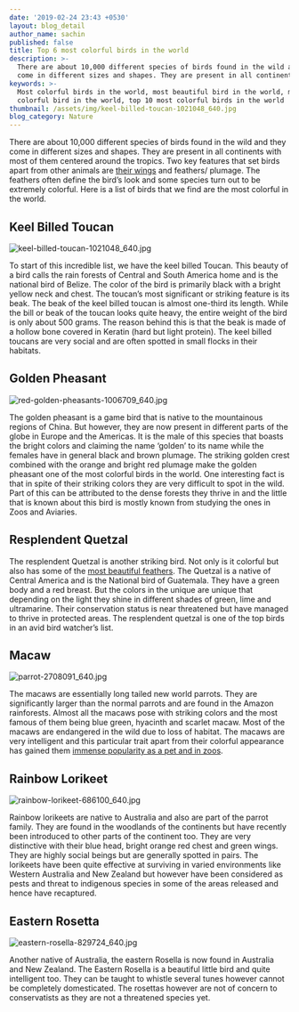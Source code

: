 ```yaml
---
date: '2019-02-24 23:43 +0530'
layout: blog_detail
author_name: sachin
published: false
title: Top 6 most colorful birds in the world
description: >-
  There are about 10,000 different species of birds found in the wild and they
  come in different sizes and shapes. They are present in all continents with...
keywords: >-
  Most colorful birds in the world, most beautiful bird in the world, most
  colorful bird in the world, top 10 most colorful birds in the world
thumbnail: /assets/img/keel-billed-toucan-1021048_640.jpg
blog_category: Nature
---
```

There are about 10,000 different species of birds found in the wild and they come in different sizes and shapes. They are present in all continents with most of them centered around the tropics. Two key features that set birds apart from other animals are [their wings](https://www.toknowisgood.com/2019/02/21/top-5-birds-with-the-longest-wingspan.html) and feathers/ plumage. The feathers often define the bird’s look and some species turn out to be extremely colorful. Here is a list of birds that we find are the most colorful in the world.

## Keel Billed Toucan
![keel-billed-toucan-1021048_640.jpg]({{site.baseurl}}/assets/img/keel-billed-toucan-1021048_640.jpg)


To start of this incredible list, we have the keel billed Toucan. This beauty of a bird calls the rain forests of Central and South America home and is the national bird of Belize. The color of the bird is primarily black with a bright yellow neck and chest. The toucan’s most significant or striking feature is its beak. The beak of the keel billed toucan is almost one-third its length. While the bill or beak of the toucan looks quite heavy, the entire weight of the bird is only about 500 grams. The reason behind this is that the beak is made of a hollow bone covered in Keratin (hard but light protein). The keel billed toucans are very social and are often spotted in small flocks in their habitats. 

## Golden Pheasant
![red-golden-pheasants-1006709_640.jpg]({{site.baseurl}}/assets/img/red-golden-pheasants-1006709_640.jpg)


The golden pheasant is a game bird that is native to the mountainous regions of China. But however, they are now present in different parts of the globe in Europe and the Americas. It is the male of this species that boasts the bright colors and claiming the name ‘golden’ to its name while the females have in general black and brown plumage. The striking golden crest combined with the orange and bright red plumage make the golden pheasant one of the most colorful birds in the world. One interesting fact is that in spite of their striking colors they are very difficult to spot in the wild. Part of this can be attributed to the dense forests they thrive in and the little that is known about this bird is mostly known from studying the ones in Zoos and Aviaries.

## Resplendent Quetzal

The resplendent Quetzal is another striking bird. Not only is it colorful but also has some of the [most beautiful feathers](https://www.toknowisgood.com/2018/10/30/top-6-birds-with-the-most-beautiful-feathers.html). The Quetzal is a native of Central America and is the National bird of Guatemala. They have a green body and a red breast. But the colors in the unique are unique that depending on the light they shine in different shades of green, lime and ultramarine. Their conservation status is near threatened but have managed to thrive in protected areas. The resplendent quetzal is one of the top birds in an avid bird watcher’s list.

## Macaw
![parrot-2708091_640.jpg]({{site.baseurl}}/assets/img/parrot-2708091_640.jpg)


The macaws are essentially long tailed new world parrots. They are significantly larger than the normal parrots and are found in the Amazon rainforests. Almost all the macaws pose with striking colors and the most famous of them being blue green, hyacinth and scarlet macaw. Most of the macaws are endangered in the wild due to loss of habitat. The macaws are very intelligent and this particular trait apart from their colorful appearance has gained them [immense popularity as a pet and in zoos](https://www.toknowisgood.com/2019/02/12/top-six-cutest-animals-in-the-world.html).

## Rainbow Lorikeet
![rainbow-lorikeet-686100_640.jpg]({{site.baseurl}}/assets/img/rainbow-lorikeet-686100_640.jpg)


Rainbow lorikeets are native to Australia and also are part of the parrot family. They are found in the woodlands of the continents but have recently been introduced to other parts of the continent too. They are very distinctive with their blue head, bright orange red chest and green wings. They are highly social beings but are generally spotted in pairs. The lorikeets have been quite effective at surviving in varied environments like Western Australia and New Zealand but however have been considered as pests and threat to indigenous species in some of the areas released and hence have recaptured. 

## Eastern Rosetta
![eastern-rosella-829724_640.jpg]({{site.baseurl}}/assets/img/eastern-rosella-829724_640.jpg)


Another native of Australia, the eastern Rosella is now found in Australia and New Zealand. The Eastern Rosella is a beautiful little bird and quite intelligent too. They can be taught to whistle several tunes however cannot be completely domesticated. The rosettas however are not of concern to conservatists as they are not a threatened species yet.

